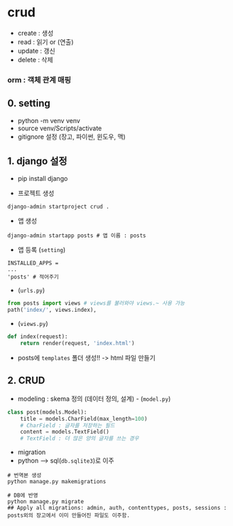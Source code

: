 # crud
- create : 생성
- read : 읽기 or (연출)
- update : 갱신
- delete : 삭제

### orm : 객체 관계 매핑


## 0. setting
- python -m venv venv
- source venv/Scripts/activate
- gitignore 설정 (장고, 파이썬, 윈도우, 맥)

## 1. django 설정
- pip install django

- 프로젝트 생성
```shell
django-admin startproject crud .
```

- 앱 생성
```shell
django-admin startapp posts # 앱 이름 : posts
```

- 앱 등록 (`setting`)
```shell
INSTALLED_APPS = 
...
'posts' # 적어주기 
```

- (`urls.py`)
```python
from posts import views # views를 불러와야 views.~ 사용 가능
path('index/', views.index),
```

- (`views.py`)
```python
def index(request):
    return render(request, 'index.html')
```

- posts에 `templates` 폴더 생성!! -> html 파일 만들기

## 2. CRUD

- modeling : skema 정의 (데이터 정의, 설계) - (`model.py`)
```python 
class post(models.Model):
    title = models.CharField(max_length=100) 
    # CharField : 글자를 저장하는 필드
    content = models.TextField() 
    # TextField : 더 많은 양의 글자를 쓰는 경우 
```

- migration
- python --> sql(`db.sqlite3`)로 이주
```shell
# 번역본 생성
python manage.py makemigrations
```

```shell
# DB에 반영
python manage.py migrate
## Apply all migrations: admin, auth, contenttypes, posts, sessions : posts외의 장고에서 이미 만들어진 파일도 이주함. 
```


